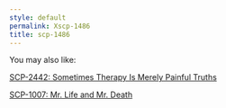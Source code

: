 ```yaml
---
style: default
permalink: Xscp-1486
title: scp-1486
---
```

You may also like:

[SCP-2442: Sometimes Therapy Is Merely Painful Truths](http://scp-wiki.net/scp-2442)

[SCP-1007: Mr. Life and Mr. Death](http://scp-wiki.net/scp-1007)

